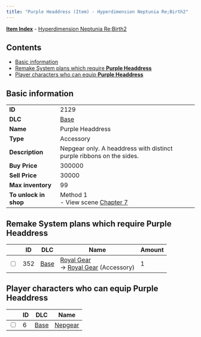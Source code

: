 ```yaml
---
title: "Purple Headdress (Item) - Hyperdimension Neptunia Re;Birth2"
---
```


[**Item Index**](/neptunia/rb2/item/index.html) - [Hyperdimension Neptunia Re;Birth2](/neptunia/rb2)

## Contents

- [Basic information](#basic-information)
- [Remake System plans which require **Purple Headdress**](#remake-system-plans-which-require-purple-headdress)
- [Player characters who can equip **Purple Headdress**](#player-characters-who-can-equip-purple-headdress)

## Basic information

|   |   |
| -- | -- |
| **ID** | 2129 |
| **DLC** | [Base](/neptunia/rb2/dlc/0-base.html) |
| **Name** | Purple Headdress |
| **Type** | Accessory |
| **Description** | Nepgear only. A headdress with distinct purple ribbons on the sides. |
| **Buy Price** | 300000 |
| **Sell Price** | 30000 |
| **Max inventory** | 99 |
| **To unlock in shop** | Method 1<br />- View scene [Chapter 7](/neptunia/rb2/scene/0-452-chapter-7.html) |

## Remake System plans which require **Purple Headdress**

|    | ID | DLC | Name | Amount |
| -- | -- | --- | ---- | ------ |
| <input type="checkbox" id="rb2-remake-0-352" class="trackbox" /> | 352 | [Base](/neptunia/rb2/dlc/0-base.html) | [Royal Gear](/neptunia/rb2/remake/0-352-royal-gear.html)<br />→ [Royal Gear](/neptunia/rb2/item/0-2152-royal-gear.html) (Accessory) | 1 |

## Player characters who can equip **Purple Headdress**

|    | ID | DLC | Name |
| -- | -- | --- | ---- |
| <input type="checkbox" id="rb2-player-0-6" class="trackbox" /> | 6 | [Base](/neptunia/rb2/dlc/0-base.html) | [Nepgear](/neptunia/rb2/player/0-6-nepgear.html) |